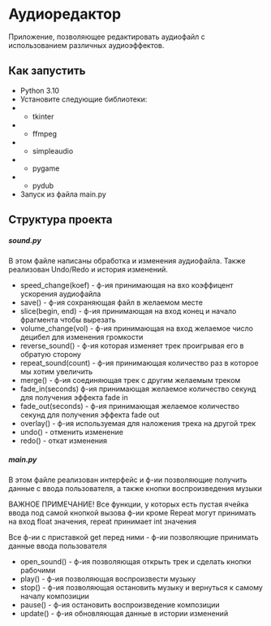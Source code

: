 # Аудиоредактор
Приложение, позволяющее редактировать аудиофайл с использованием различных аудиоэффектов.
## Как запустить
* Python 3.10
* Установите следующие библиотеки:
* * tkinter
* * ffmpeg
* * simpleaudio
* * pygame
* * pydub
* Запуск из файла main.py

## Структура проекта
##### sound.py
В этом файле написаны обработка и изменения аудиофайла. Также реализован Undo/Redo и история изменений.
* speed_change(koef) - ф-ия принимающая на вхо коэффицент ускорения аудиофайла
* save() - ф-ия сохраняющая файл в желаемом месте
* slice(begin, end) - ф-ия принимающая на вход конец и начало фрагмента чтобы вырезать
* volume_change(vol) - ф-ия принимающая на вход желаемое число децибел для изменения громкости
* reverse_sound() - ф-ия которая изменяет трек проигрывая его в обратую сторону
* repeat_sound(count) - ф-ия принимающая количество раз в которое мы хотим увеличить
* merge() - ф-ия соединяющая трек с другим желаемым треком
* fade_in(seconds) ф-ия принимающая желаемое количество секунд для получения эффекта fade in
* fade_out(seconds) - ф-ия принимающая желаемое количество секунд для получения эффекта fade out
* overlay() - ф-ия используемая для наложения трека на другой трек
* undo() - отменить изменение
* redo() - откат изменения

##### main.py
В этом файле реализован интерфейс и ф-ии позволяющие получить данные с ввода пользователя, а также кнопки воспроизведения музыки

ВАЖНОЕ ПРИМЕЧАНИЕ! Все функции, у которых есть пустая ячейка ввода под самой кнопкой вызова ф-ии кроме Repeat могут принимать на вход float значения, repeat принимает int значения

Все ф-ии с приставкой get перед ними - ф-ии позволяющие принимать данные ввода пользователя

* open_sound() - ф-ия позволяющая открыть трек и сделать кнопки рабочими
* play() - ф-ия позволяющая воспроизвести музыку
* stop() - ф-ия позволяющая остановить музыку и вернуться к самому началу композиции
* pause() - ф-ия остановить воспроизведение композиции
* update() - ф-ия обновляющая данные в истории изменений